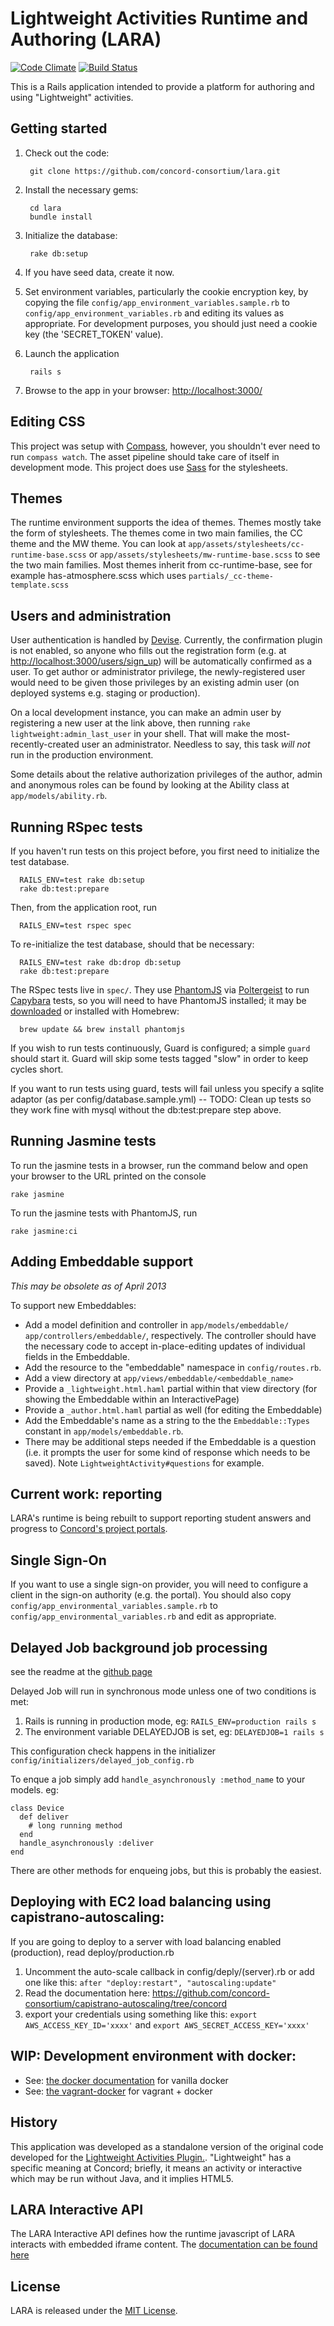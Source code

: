 # Lightweight Activities Runtime and Authoring (LARA)

[![Code Climate](https://codeclimate.com/github/concord-consortium/lara.png)](https://codeclimate.com/github/concord-consortium/lara)
[![Build Status](https://travis-ci.org/concord-consortium/lara.png?branch=master)](https://travis-ci.org/concord-consortium/lara)

This is a Rails application intended to provide a platform for authoring and using "Lightweight" activities.

## Getting started

1. Check out the code:

        git clone https://github.com/concord-consortium/lara.git

2. Install the necessary gems:

        cd lara
        bundle install

3. Initialize the database:

        rake db:setup

4. If you have seed data, create it now.

5. Set environment variables, particularly the cookie encryption key, by copying the file `config/app_environment_variables.sample.rb` to `config/app_environment_variables.rb` and editing its values as appropriate. For development purposes, you should just need a cookie key (the 'SECRET_TOKEN' value).

6. Launch the application

        rails s

7. Browse to the app in your browser: [http://localhost:3000/](http://localhost:3000/)

## Editing CSS

This project was setup with [Compass](http://compass-style.org/), however, you shouldn't ever need to run `compass watch`. The asset pipeline should take care of itself in development mode.
This project does use [Sass](http://sass-lang.com/) for the stylesheets.

## Themes

The runtime environment supports the idea of themes. Themes mostly take
the form of stylesheets. The themes come in two main families, the CC
theme and the MW theme. You can look at `app/assets/stylesheets/cc-runtime-base.scss` or `app/assets/stylesheets/mw-runtime-base.scss` to see the two main families. Most themes inherit from cc-runtime-base, see for example has-atmosphere.scss which uses `partials/_cc-theme-template.scss`


## Users and administration
User authentication is handled by [Devise](https://github.com/plataformatec/devise). Currently, the confirmation plugin is not enabled, so anyone who fills out the registration form (e.g. at [http://localhost:3000/users/sign_up](http://localhost:3000/users/sign_up)) will be automatically confirmed as a user. To get author or administrator privilege, the newly-registered user would need to be given those privileges by an existing admin user (on deployed systems e.g. staging or production).

On a local development instance, you can make an admin user by registering a new user at the link above, then running `rake lightweight:admin_last_user` in your shell. That will make the most-recently-created user an administrator. Needless to say, this task *will not* run in the production environment.

Some details about the relative authorization privileges of the author, admin and anonymous roles can be found by looking at the Ability class at `app/models/ability.rb`.

## Running RSpec tests
If you haven't run tests on this project before, you first need to initialize the test database.

      RAILS_ENV=test rake db:setup
      rake db:test:prepare

Then, from the application root, run

      RAILS_ENV=test rspec spec

To re-initialize the test database, should that be necessary:

      RAILS_ENV=test rake db:drop db:setup
      rake db:test:prepare

The RSpec tests live in `spec/`. They use [PhantomJS](http://phantomjs.org/) via [Poltergeist](https://github.com/jonleighton/poltergeist) to run [Capybara](http://jnicklas.github.io/capybara/) tests, so you will need to have PhantomJS installed; it may be [downloaded](http://phantomjs.org/download.html) or installed with Homebrew:

      brew update && brew install phantomjs

If you wish to run tests continuously, Guard is configured; a simple `guard` should start it. Guard will skip some tests tagged "slow" in order to keep cycles short.

If you want to run tests using guard, tests will fail unless you
specify a sqlite adaptor (as per config/database.sample.yml) -- TODO:
Clean up tests so they work fine with mysql without the db:test:prepare
step above.

## Running Jasmine tests
To run the jasmine tests in a browser, run the command below and open your browser to the URL printed on the console

    rake jasmine

To run the jasmine tests with PhantomJS, run

    rake jasmine:ci

## Adding Embeddable support
_This may be obsolete as of April 2013_

To support new Embeddables:

* Add a model definition and controller in `app/models/embeddable/` `app/controllers/embeddable/`, respectively. The controller should have the necessary code to accept in-place-editing updates of individual fields in the Embeddable.
* Add the resource to the "embeddable" namespace in `config/routes.rb`.
* Add a view directory at `app/views/embeddable/<embeddable_name>`
* Provide a `_lightweight.html.haml` partial within that view directory (for showing the Embeddable within an InteractivePage)
* Provide a `_author.html.haml` partial as well (for editing the Embeddable)
* Add the Embeddable's name as a string to the the `Embeddable::Types` constant in `app/models/embeddable.rb`.
* There may be additional steps needed if the Embeddable is a question (i.e. it prompts the user for some kind of response which needs to be saved). Note `LightweightActivity#questions` for example.

## Current work: reporting
LARA's runtime is being rebuilt to support reporting student answers and progress to [Concord's project portals](https://github.com/concord-consortium/rigse).

## Single Sign-On
If you want to use a single sign-on provider, you will need to configure a client in the sign-on authority (e.g. the portal). You should also copy `config/app_environmental_variables.sample.rb` to  `config/app_environmental_variables.rb` and edit as appropriate.

## Delayed Job background job processing

see the readme at the [github page](https://github.com/collectiveidea/delayed_job)

Delayed Job will run in synchronous mode unless one of two conditions is
met:

   1. Rails is running in production mode, eg: `RAILS_ENV=production rails s`
   2. The environment variable DELAYEDJOB is set, eg: `DELAYEDJOB=1 rails s`

This configuration check happens in the initializer `config/initializers/delayed_job_config.rb`

To enque a job simply add `handle_asynchronously :method_name` to your models. eg:

    class Device
      def deliver
        # long running method
      end
      handle_asynchronously :deliver
    end

There are other methods for enqueing jobs, but this is probably the easiest.


## Deploying with EC2 load balancing using capistrano-autoscaling:

If you are going to deploy to a server with load balancing enabled (production), read deploy/production.rb

  1. Uncomment the auto-scale callback in config/deply/(server).rb or add one like this:
  `after "deploy:restart", "autoscaling:update"`
  2. Read the documentation here: https://github.com/concord-consortium/capistrano-autoscaling/tree/concord
  3. export your credentials using something like this:
  `export AWS_ACCESS_KEY_ID='xxxx'` and
  `export AWS_SECRET_ACCESS_KEY='xxxx'`


## WIP: Development environment with docker:

* See: [the docker documentation](documentation/dockerdev.md) for vanilla docker
* See: [the vagrant-docker](documentation/vagrant-docker.md) for vagrant + docker

## History

This application was developed as a standalone version of the original code developed for the [Lightweight Activities Plugin.](https://github.com/concord-consortium/lightweight-activities-plugin). "Lightweight" has a specific meaning at Concord; briefly, it means an activity or interactive which may be run without Java, and it implies HTML5.


## LARA Interactive API

The LARA Interactive API defines how the runtime javascript of LARA interacts with embedded iframe content. The [documentation can be found here](http://concord-consortium.github.io/lara-interactive-api/docs/)

## License

LARA is released under the [MIT License](LICENSE).
